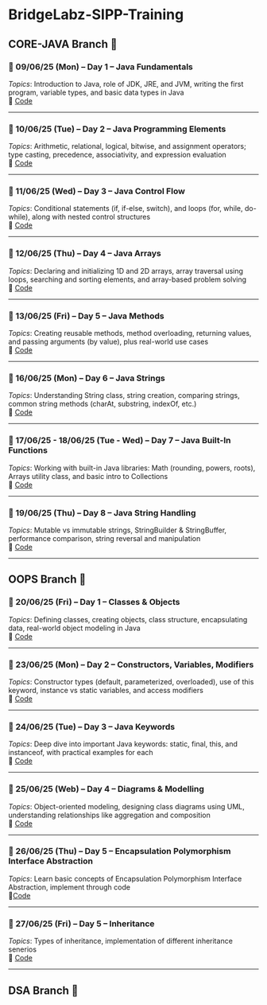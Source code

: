 # BridgeLabz-SIPP-Training
## CORE-JAVA Branch 📂

### 📅 09/06/25 (Mon) – Day 1 – Java Fundamentals  
*Topics*: Introduction to Java, role of JDK, JRE, and JVM, writing the first program, variable types, and basic data types in Java  
🔗 [Code](https://github.com/hemant12797/BridgeLabz-SIPP-Training/tree/core-java/JvaFundamentals)

---

### 📅 10/06/25 (Tue) – Day 2 – Java Programming Elements  
*Topics*: Arithmetic, relational, logical, bitwise, and assignment operators; type casting, precedence, associativity, and expression evaluation  
🔗 [Code](https://github.com/hemant12797/BridgeLabz-SIPP-Training/tree/core-java/ProgrammingElements)

---

### 📅 11/06/25 (Wed) – Day 3 – Java Control Flow  
*Topics*: Conditional statements (if, if-else, switch), and loops (for, while, do-while), along with nested control structures  
🔗 [Code](https://github.com/hemant12797/BridgeLabz-SIPP-Training/tree/core-java/ControlFlow)

---

### 📅 12/06/25 (Thu) – Day 4 – Java Arrays  
*Topics*: Declaring and initializing 1D and 2D arrays, array traversal using loops, searching and sorting elements, and array-based problem solving  
🔗 [Code](https://github.com/hemant12797/BridgeLabz-SIPP-Training/tree/core-java/arrayProgramming)

---

### 📅 13/06/25 (Fri) – Day 5 – Java Methods  
*Topics*: Creating reusable methods, method overloading, returning values, and passing arguments (by value), plus real-world use cases  
🔗 [Code](https://github.com/hemant12797/BridgeLabz-SIPP-Training/tree/core-java/programingMethods)

---

### 📅 16/06/25 (Mon) – Day 6 – Java Strings  
*Topics*: Understanding String class, string creation, comparing strings, common string methods (charAt, substring, indexOf, etc.)  
🔗 [Code](https://github.com/hemant12797/BridgeLabz-SIPP-Training/tree/core-java/StringProblems)

---

### 📅 17/06/25 - 18/06/25 (Tue - Wed) – Day 7 – Java Built-In Functions  
*Topics*: Working with built-in Java libraries: Math (rounding, powers, roots), Arrays utility class, and basic intro to Collections  
🔗 [Code](https://github.com/hemant12797/BridgeLabz-SIPP-Training/tree/core-java/built-in%20functions)

---

### 📅 19/06/25 (Thu) – Day 8 – Java String Handling  
*Topics*: Mutable vs immutable strings, StringBuilder & StringBuffer, performance comparison, string reversal and manipulation  
🔗 [Code](https://github.com/hemant12797/BridgeLabz-SIPP-Training/tree/core-java/StringProblems)

---

## OOPS Branch 📂

### 📅 20/06/25 (Fri) – Day 1 – Classes & Objects  
*Topics*: Defining classes, creating objects, class structure, encapsulating data, real-world object modeling in Java  
🔗 [Code](https://github.com/hemant12797/BridgeLabz-SIPP-Training/tree/oops/ClassAndObject)

---

### 📅 23/06/25 (Mon) – Day 2 – Constructors, Variables, Modifiers  
*Topics*: Constructor types (default, parameterized, overloaded), use of this keyword, instance vs static variables, and access modifiers  
🔗 [Code](https://github.com/hemant12797/BridgeLabz-SIPP-Training/tree/oops/Constructor)

---

### 📅 24/06/25 (Tue) – Day 3 – Java Keywords  
*Topics*: Deep dive into important Java keywords: static, final, this, and instanceof, with practical examples for each  
🔗 [Code](https://github.com/hemant12797/BridgeLabz-SIPP-Training/tree/oops/KeywordsAndInstance)

---

### 📅 25/06/25 (Web) – Day 4 – Diagrams & Modelling  
*Topics*: Object-oriented modeling, designing class diagrams using UML, understanding relationships like aggregation and composition  
🔗 [Code](https://github.com/hemant12797/BridgeLabz-SIPP-Training/tree/oops/UML)

---

### 📅 26/06/25 (Thu) – Day 5 – Encapsulation Polymorphism Interface Abstraction  
*Topics*: Learn basic concepts of Encapsulation Polymorphism Interface Abstraction, implement through code                                                                                                           
🔗[Code](https://github.com/hemant12797/BridgeLabz-SIPP-Training/tree/oops/Encapsulation%2C%20Polymorphism%2C%20Interface%20and%20Abstract%20Class)

---

### 📅 27/06/25 (Fri) – Day 5 – Inheritance  
*Topics*: Types of inheritance, implementation of different inheritance senerios   
🔗 [Code](https://github.com/hemant12797/BridgeLabz-SIPP-Training/tree/oops/Inheritance)

---
## DSA Branch 📂
